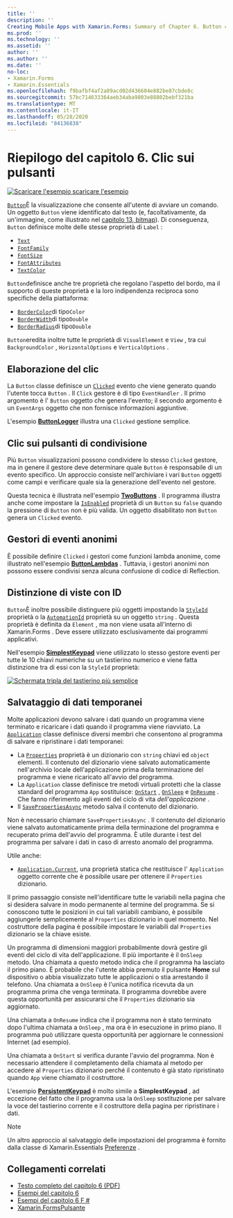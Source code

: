 ```yaml
---
title: ''
description: ''
Creating Mobile Apps with Xamarin.Forms: Summary of Chapter 6. Button clicks''
ms.prod: ''
ms.technology: ''
ms.assetid: ''
author: ''
ms.author: ''
ms.date: ''
no-loc:
- Xamarin.Forms
- Xamarin.Essentials
ms.openlocfilehash: f9bafbf4af2a89acd02d436604e882be87cbde8c
ms.sourcegitcommit: 57bc714633364aeb34aba9803e88802bebf321ba
ms.translationtype: MT
ms.contentlocale: it-IT
ms.lasthandoff: 05/28/2020
ms.locfileid: "84136838"
---
```

# <a name="summary-of-chapter-6-button-clicks"></a>Riepilogo del capitolo 6. Clic sui pulsanti

[![Scaricare ](~/media/shared/download.png) l'esempio scaricare l'esempio](https://github.com/xamarin/xamarin-forms-book-samples/tree/master/Chapter06)

[`Button`](xref:Xamarin.Forms.Button)È la visualizzazione che consente all'utente di avviare un comando. Un oggetto `Button` viene identificato dal testo (e, facoltativamente, da un'immagine, come illustrato nel [capitolo 13, bitmap](chapter13.md)). Di conseguenza, `Button` definisce molte delle stesse proprietà di `Label` :

- [`Text`](xref:Xamarin.Forms.Button.Text)
- [`FontFamily`](xref:Xamarin.Forms.Button.FontFamily)
- [`FontSize`](xref:Xamarin.Forms.Button.FontSize)
- [`FontAttributes`](xref:Xamarin.Forms.Button.FontAttributes)
- [`TextColor`](xref:Xamarin.Forms.Button.TextColor)

`Button`definisce anche tre proprietà che regolano l'aspetto del bordo, ma il supporto di queste proprietà e la loro indipendenza reciproca sono specifiche della piattaforma:

- [`BorderColor`](xref:Xamarin.Forms.Button.BorderColor)di tipo`Color`
- [`BorderWidth`](xref:Xamarin.Forms.Button.BorderWidth)di tipo`Double`
- [`BorderRadius`](xref:Xamarin.Forms.Button.BorderRadius)di tipo`Double`

`Button`eredita inoltre tutte le proprietà di `VisualElement` e `View` , tra cui `BackgroundColor` , `HorizontalOptions` e `VerticalOptions` .

## <a name="processing-the-click"></a>Elaborazione del clic

La `Button` classe definisce un [`Clicked`](xref:Xamarin.Forms.Button.Clicked) evento che viene generato quando l'utente tocca `Button` . Il `Click` gestore è di tipo `EventHandler` . Il primo argomento è l' `Button` oggetto che genera l'evento; il secondo argomento è un `EventArgs` oggetto che non fornisce informazioni aggiuntive.

L'esempio [**ButtonLogger**](https://github.com/xamarin/xamarin-forms-book-samples/tree/master/Chapter06/ButtonLogger) illustra una `Clicked` gestione semplice.

## <a name="sharing-button-clicks"></a>Clic sui pulsanti di condivisione

Più `Button` visualizzazioni possono condividere lo stesso `Clicked` gestore, ma in genere il gestore deve determinare quale `Button` è responsabile di un evento specifico. Un approccio consiste nell'archiviare i vari `Button` oggetti come campi e verificare quale sia la generazione dell'evento nel gestore.

Questa tecnica è illustrata nell'esempio [**TwoButtons**](https://github.com/xamarin/xamarin-forms-book-samples/tree/master/Chapter06/TwoButtons) . Il programma illustra anche come impostare la [`IsEnabled`](xref:Xamarin.Forms.VisualElement.IsEnabled) proprietà di un `Button` su `false` quando la pressione di `Button` non è più valida. Un oggetto disabilitato non `Button` genera un `Clicked` evento.

## <a name="anonymous-event-handlers"></a>Gestori di eventi anonimi

È possibile definire `Clicked` i gestori come funzioni lambda anonime, come illustrato nell'esempio [**ButtonLambdas**](https://github.com/xamarin/xamarin-forms-book-samples/tree/master/Chapter06/ButtonLambdas) . Tuttavia, i gestori anonimi non possono essere condivisi senza alcuna confusione di codice di Reflection.

## <a name="distinguishing-views-with-ids"></a>Distinzione di viste con ID

`Button`È inoltre possibile distinguere più oggetti impostando la [`StyleId`](xref:Xamarin.Forms.Element.StyleId) proprietà o la [`AutomationId`](xref:Xamarin.Forms.Element.AutomationId) proprietà su un oggetto `string` . Questa proprietà è definita da `Element` , ma non viene usata all'interno di Xamarin.Forms . Deve essere utilizzato esclusivamente dai programmi applicativi.

Nell'esempio [**SimplestKeypad**](https://github.com/xamarin/xamarin-forms-book-samples/tree/master/Chapter06/SimplestKeypad) viene utilizzato lo stesso gestore eventi per tutte le 10 chiavi numeriche su un tastierino numerico e viene fatta distinzione tra di essi con la `StyleId` proprietà:

[![Schermata tripla del tastierino più semplice](images/ch06fg04-small.png "Calcolatrice")](images/ch06fg04-large.png#lightbox "Calcolatrice")

## <a name="saving-transient-data"></a>Salvataggio di dati temporanei

Molte applicazioni devono salvare i dati quando un programma viene terminato e ricaricare i dati quando il programma viene riavviato. La [`Application`](xref:Xamarin.Forms.Application) classe definisce diversi membri che consentono al programma di salvare e ripristinare i dati temporanei:

- La [`Properties`](xref:Xamarin.Forms.Application.Properties) proprietà è un dizionario con `string` chiavi ed `object` elementi. Il contenuto del dizionario viene salvato automaticamente nell'archivio locale dell'applicazione prima della terminazione del programma e viene ricaricato all'avvio del programma.
- La `Application` classe definisce tre metodi virtuali protetti che la classe standard del programma `App` sostituisce: [`OnStart`](xref:Xamarin.Forms.Application.OnStart) , [`OnSleep`](xref:Xamarin.Forms.Application.OnSleep) e [`OnResume`](xref:Xamarin.Forms.Application.OnResume) . Che fanno riferimento agli eventi del ciclo di vita *dell'applicazione* .
- Il [`SavePropertiesAsync`](xref:Xamarin.Forms.Application.SavePropertiesAsync) metodo salva il contenuto del dizionario.

Non è necessario chiamare `SavePropertiesAsync` . Il contenuto del dizionario viene salvato automaticamente prima della terminazione del programma e recuperato prima dell'avvio del programma. È utile durante i test del programma per salvare i dati in caso di arresto anomalo del programma.

Utile anche:

- [`Application.Current`](xref:Xamarin.Forms.Application.Current), una proprietà statica che restituisce l' `Application` oggetto corrente che è possibile usare per ottenere il `Properties` dizionario.

Il primo passaggio consiste nell'identificare tutte le variabili nella pagina che si desidera salvare in modo permanente al termine del programma. Se si conoscono tutte le posizioni in cui tali variabili cambiano, è possibile aggiungerle semplicemente al `Properties` dizionario in quel momento. Nel costruttore della pagina è possibile impostare le variabili dal `Properties` dizionario se la chiave esiste.

Un programma di dimensioni maggiori probabilmente dovrà gestire gli eventi del ciclo di vita dell'applicazione. Il più importante è il `OnSleep` metodo. Una chiamata a questo metodo indica che il programma ha lasciato il primo piano. È probabile che l'utente abbia premuto il pulsante **Home** sul dispositivo o abbia visualizzato tutte le applicazioni o stia arrestando il telefono. Una chiamata a `OnSleep` è l'unica notifica ricevuta da un programma prima che venga terminata. Il programma dovrebbe avere questa opportunità per assicurarsi che il `Properties` dizionario sia aggiornato.

Una chiamata a `OnResume` indica che il programma non è stato terminato dopo l'ultima chiamata a `OnSleep` , ma ora è in esecuzione in primo piano. Il programma può utilizzare questa opportunità per aggiornare le connessioni Internet (ad esempio).

Una chiamata a `OnStart` si verifica durante l'avvio del programma. Non è necessario attendere il completamento della chiamata al metodo per accedere al `Properties` dizionario perché il contenuto è già stato ripristinato quando `App` viene chiamato il costruttore.

L'esempio [**PersistentKeypad**](https://github.com/xamarin/xamarin-forms-book-samples/tree/master/Chapter06/PersistentKeypad) è molto simile a **SimplestKeypad** , ad eccezione del fatto che il programma usa la `OnSleep` sostituzione per salvare la voce del tastierino corrente e il costruttore della pagina per ripristinare i dati.

> [!NOTE]
> Un altro approccio al salvataggio delle impostazioni del programma è fornito dalla classe di Xamarin.Essentials [Preferenze](~/essentials/preferences.md) .

## <a name="related-links"></a>Collegamenti correlati

- [Testo completo del capitolo 6 (PDF)](https://download.xamarin.com/developer/xamarin-forms-book/XamarinFormsBook-Ch06-Apr2016.pdf)
- [Esempi del capitolo 6](https://github.com/xamarin/xamarin-forms-book-samples/tree/master/Chapter06)
- [Esempi del capitolo 6 F #](https://github.com/xamarin/xamarin-forms-book-samples/tree/master/Chapter06/FS)
- [Xamarin.FormsPulsante](~/xamarin-forms/user-interface/button.md)
